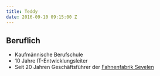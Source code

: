 ```yaml
---
title: Teddy
date: 2016-09-10 09:15:00 Z
---
```


## Beruflich
* Kaufmännische Berufschule
* 10 Jahre IT-Entwicklungsleiter
* Seit 20 Jahren Geschäftsführer der [Fahnenfabrik Sevelen](http://http://www.fahnenfabrik.ch/)